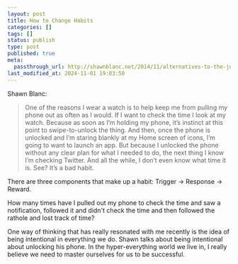 ```yaml
---
layout: post
title: How to Change Habits
categories: []
tags: []
status: publish
type: post
published: true
meta:
  passthrough_url: http://shawnblanc.net/2014/11/alternatives-to-the-just-checks/
last_modified_at: 2024-11-01 19:03:50
---
```


Shawn Blanc:


>One of the reasons I wear a watch is to help keep me from pulling my phone out as often as I would. If I want to check the time I look at my watch. Because as soon as I’m holding my phone, it’s instinct at this point to swipe-to-unlock the thing. And then, once the phone is unlocked and I’m staring blankly at my Home screen of icons, I’m going to want to launch an app. But because I unlocked the phone without any clear plan for what I needed to do, the next thing I know I’m checking Twitter. And all the while, I don’t even know what time it is. See? It’s a bad habit.
  
  
There are three components that make up a habit: Trigger → Response → Reward.



How many times have I pulled out my phone to check the time and saw a notification, followed it and didn't check the time and then followed the rathole and lost track of time?


One way of thinking that has really resonated with me recently is the idea of being intentional in everything we do. Shawn talks about being intentional about unlocking his phone. In the hyper-everything world we live in, I really believe we need to master ourselves for us to be successful.
